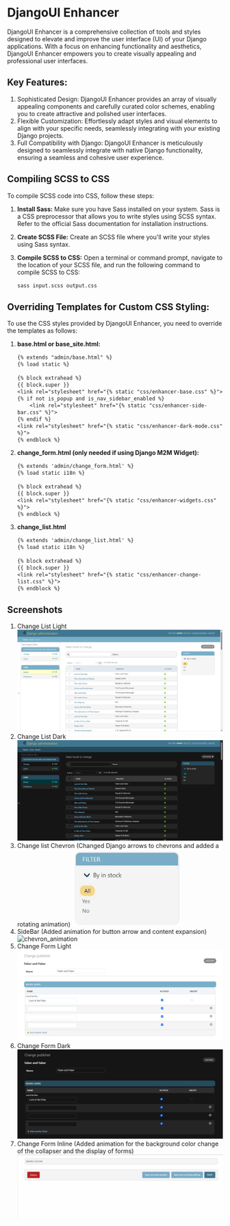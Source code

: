 # DjangoUI Enhancer

DjangoUI Enhancer is a comprehensive collection of tools and styles designed to elevate and improve the user interface (UI) of your Django applications. With a focus on enhancing functionality and aesthetics, DjangoUI Enhancer empowers you to create visually appealing and professional user interfaces.

## Key Features:

1. Sophisticated Design: DjangoUI Enhancer provides an array of visually appealing components and carefully curated color schemes, enabling you to create attractive and polished user interfaces.
2. Flexible Customization: Effortlessly adapt styles and visual elements to align with your specific needs, seamlessly integrating with your existing Django projects.
3. Full Compatibility with Django: DjangoUI Enhancer is meticulously designed to seamlessly integrate with native Django functionality, ensuring a seamless and cohesive user experience.

## Compiling SCSS to CSS

To compile SCSS code into CSS, follow these steps:

1. **Install Sass:** Make sure you have Sass installed on your system. Sass is a CSS preprocessor that allows you to write styles using SCSS syntax. Refer to the official Sass documentation for installation instructions.

2. **Create SCSS File:** Create an SCSS file where you'll write your styles using Sass syntax.

3. **Compile SCSS to CSS:** Open a terminal or command prompt, navigate to the location of your SCSS file, and run the following command to compile SCSS to CSS:

    ```bash
    sass input.scss output.css
    ```
## Overriding Templates for Custom CSS Styling:

To use the CSS styles provided by DjangoUI Enhancer, you need to override the templates as follows:

1. **base.html or base_site.html:**

    ```django
    {% extends "admin/base.html" %}
    {% load static %}

    {% block extrahead %}
    {{ block.super }}
    <link rel="stylesheet" href="{% static "css/enhancer-base.css" %}">
    {% if not is_popup and is_nav_sidebar_enabled %}
        <link rel="stylesheet" href="{% static "css/enhancer-side-bar.css" %}">
    {% endif %}
    <link rel="stylesheet" href="{% static "css/enhancer-dark-mode.css" %}">
    {% endblock %}
    ```

2. **change_form.html (only needed if using Django M2M Widget):**

    ```django
    {% extends 'admin/change_form.html' %}
    {% load static i18n %}

    {% block extrahead %}
    {{ block.super }}
    <link rel="stylesheet" href="{% static "css/enhancer-widgets.css" %}">
    {% endblock %}
    ```

3. **change_list.html**

    ```django
    {% extends 'admin/change_list.html' %}
    {% load static i18n %}

    {% block extrahead %}
    {{ block.super }}
    <link rel="stylesheet" href="{% static "css/enhancer-change-list.css" %}">
    {% endblock %}
    ```

## Screenshots

1. Change List Light
    ![change_list_light](./images/change_list_light.png)
2. Change List Dark
    ![change_list_dark](./images/change_list_dark.png)
3. Change list Chevron (Changed Django arrows to chevrons and added a rotating animation)
    ![chevron_animation](./images/chevron_animation.gif)
4. SideBar (Added animation for button arrow and content expansion)
    ![chevron_animation](./images/side_bar_animation.gif)
5. Change Form Light
    ![change_form_light](./images/change_form_light.png)
6. Change Form Dark
    ![change_form_dark](./images/change_form_dark.png)
7. Change Form Inline (Added animation for the background color change of the collapser and the display of forms)
    ![inline_animation](./images/inline_forms_animation.gif)